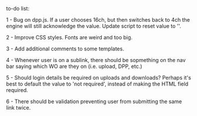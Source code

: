 to-do list:

1 - Bug on dpp.js. If a user chooses 16ch, but then switches back to 4ch the engine will still acknowledge the value.
Update script to reset value to ''.

2 - Improve CSS styles. Fonts are weird and too big.

3 - Add additional comments to some templates.

4 - Whenever user is on a sublink, there should be sopmething on the nav bar saying which WO are they on (i.e. upload, DPP, etc.)

5 - Should login details be required on uploads and downloads? Perhaps it's best to default the value to 'not required', instead of making the HTML field required.

6 - There should be validation preventing user from submitting the same link twice.